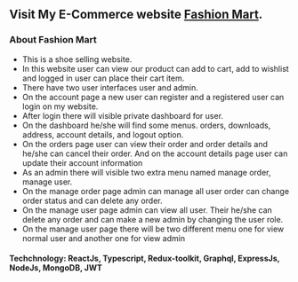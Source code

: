 ## Visit My E-Commerce website [Fashion Mart](https://fashionmart.netlify.app/).

### About Fashion Mart

* This is a shoe selling website.
* In this website user can view our product can add to cart, add to wishlist and logged in user can place their cart item.
* There have two user interfaces user and admin.
* On the account page a new user can register and a registered user can login on my website.
* After login there will visible private dashboard for user.
* On the dashboard he/she will find some menus. orders, downloads, address, account details, and logout option.
* On the orders page user can view their order and order details and he/she can cancel their order. And on the account details page user can update their account information
* As an admin there will visible two extra menu named manage order, manage user.
* On the manage order page admin can manage all user order can change order status and can delete any order.
* On the manage user page admin can view all user. Their he/she can delete any order and can make a new admin by changing the user role.
* On the manage user page there will be two different menu one for view normal user and another one for view admin

#### Techchnology: ReactJs, Typescript, Redux-toolkit, Graphql, ExpressJs, NodeJs, MongoDB, JWT

